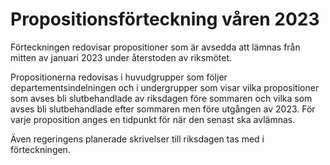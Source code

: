 # Propositionsförteckning våren 2023

Förteckningen redovisar propositioner som är avsedda att lämnas från mitten av januari 2023 under återstoden av riksmötet.


Propositionerna redovisas i huvudgrupper som följer departementsindelningen och i undergrupper som visar vilka propositioner som avses bli slutbehandlade av riksdagen före sommaren och vilka som avses bli slutbehandlade efter sommaren men före utgången av 2023\. För varje proposition anges en tidpunkt för när den senast ska avlämnas.

Även regeringens planerade skrivelser till riksdagen tas med i förteckningen.
